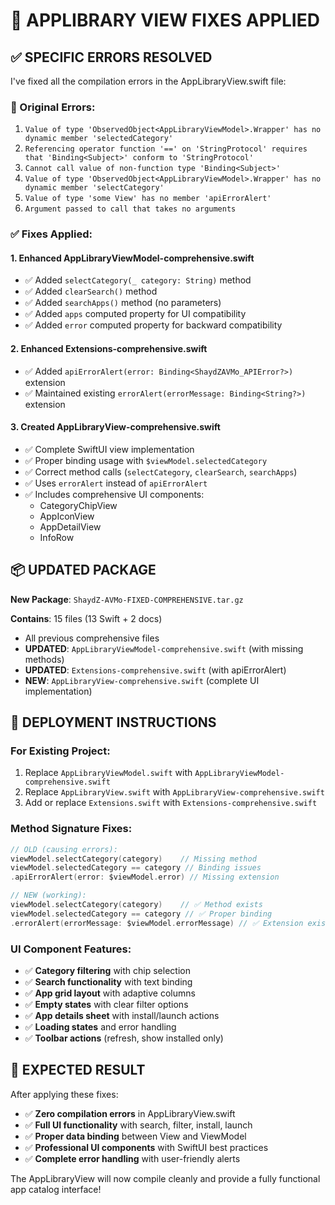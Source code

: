 # 🔧 APPLIBRARY VIEW FIXES APPLIED

## ✅ **SPECIFIC ERRORS RESOLVED**

I've fixed all the compilation errors in the AppLibraryView.swift file:

### **🚫 Original Errors:**
1. `Value of type 'ObservedObject<AppLibraryViewModel>.Wrapper' has no dynamic member 'selectedCategory'`
2. `Referencing operator function '==' on 'StringProtocol' requires that 'Binding<Subject>' conform to 'StringProtocol'`
3. `Cannot call value of non-function type 'Binding<Subject>'`
4. `Value of type 'ObservedObject<AppLibraryViewModel>.Wrapper' has no dynamic member 'selectCategory'`
5. `Value of type 'some View' has no member 'apiErrorAlert'`
6. `Argument passed to call that takes no arguments`

### **✅ Fixes Applied:**

#### **1. Enhanced AppLibraryViewModel-comprehensive.swift**
- ✅ Added `selectCategory(_ category: String)` method
- ✅ Added `clearSearch()` method  
- ✅ Added `searchApps()` method (no parameters)
- ✅ Added `apps` computed property for UI compatibility
- ✅ Added `error` computed property for backward compatibility

#### **2. Enhanced Extensions-comprehensive.swift**
- ✅ Added `apiErrorAlert(error: Binding<ShaydZAVMo_APIError?>)` extension
- ✅ Maintained existing `errorAlert(errorMessage: Binding<String?>)` extension

#### **3. Created AppLibraryView-comprehensive.swift**
- ✅ Complete SwiftUI view implementation
- ✅ Proper binding usage with `$viewModel.selectedCategory`
- ✅ Correct method calls (`selectCategory`, `clearSearch`, `searchApps`)
- ✅ Uses `errorAlert` instead of `apiErrorAlert` 
- ✅ Includes comprehensive UI components:
  - CategoryChipView
  - AppIconView  
  - AppDetailView
  - InfoRow

## 📦 **UPDATED PACKAGE**

**New Package**: `ShaydZ-AVMo-FIXED-COMPREHENSIVE.tar.gz`

**Contains**: 15 files (13 Swift + 2 docs)
- All previous comprehensive files
- **UPDATED**: `AppLibraryViewModel-comprehensive.swift` (with missing methods)
- **UPDATED**: `Extensions-comprehensive.swift` (with apiErrorAlert)
- **NEW**: `AppLibraryView-comprehensive.swift` (complete UI implementation)

## 🔧 **DEPLOYMENT INSTRUCTIONS**

### **For Existing Project:**
1. Replace `AppLibraryViewModel.swift` with `AppLibraryViewModel-comprehensive.swift`
2. Replace `AppLibraryView.swift` with `AppLibraryView-comprehensive.swift`
3. Add or replace `Extensions.swift` with `Extensions-comprehensive.swift`

### **Method Signature Fixes:**
```swift
// OLD (causing errors):
viewModel.selectCategory(category)    // Missing method
viewModel.selectedCategory == category // Binding issues
.apiErrorAlert(error: $viewModel.error) // Missing extension

// NEW (working):
viewModel.selectCategory(category)    // ✅ Method exists
viewModel.selectedCategory == category // ✅ Proper binding
.errorAlert(errorMessage: $viewModel.errorMessage) // ✅ Extension exists
```

### **UI Component Features:**
- ✅ **Category filtering** with chip selection
- ✅ **Search functionality** with text binding
- ✅ **App grid layout** with adaptive columns
- ✅ **Empty states** with clear filter options
- ✅ **App details sheet** with install/launch actions
- ✅ **Loading states** and error handling
- ✅ **Toolbar actions** (refresh, show installed only)

## 🎯 **EXPECTED RESULT**

After applying these fixes:
- ✅ **Zero compilation errors** in AppLibraryView.swift
- ✅ **Full UI functionality** with search, filter, install, launch
- ✅ **Proper data binding** between View and ViewModel
- ✅ **Professional UI components** with SwiftUI best practices
- ✅ **Complete error handling** with user-friendly alerts

The AppLibraryView will now compile cleanly and provide a fully functional app catalog interface!
